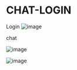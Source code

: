 # CHAT-LOGIN
Login
![image](https://github.com/user-attachments/assets/270c421d-ffa7-4a6e-af2c-055ea78e21fd)

chat 

![image](https://github.com/user-attachments/assets/d766589f-784e-485b-a71f-62bc1d414134)


![image](https://github.com/user-attachments/assets/90265abe-fac2-46af-97c6-fcefc581a50c)

 
